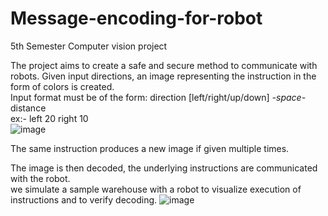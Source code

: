 # Message-encoding-for-robot
5th Semester Computer vision project

The project aims to create a safe and secure method to communicate with robots. 
Given input directions, an image representing the instruction in the form of colors is created. <br>
Input format must be of the form: direction [left/right/up/down] *-space-* distance <br>
ex:- left 20 right 10 <br>
![image](https://github.com/Ha-ri-ka/Message-encoding-for-robot/assets/118831413/8b68213f-483e-4131-b743-02f3edaf858d)

The same instruction produces a new image if given multiple times. <br>

The image is then decoded, the underlying instructions are communicated with the robot.<br>
we simulate a sample warehouse with a robot to visualize execution of instructions and to verify decoding.
![image](https://github.com/Ha-ri-ka/Message-encoding-for-robot/assets/118831413/a175eed6-b640-48b9-8d69-fe3abadf7a2c)
